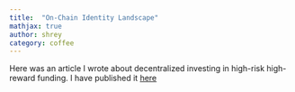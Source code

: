 ```yaml
---
title:  "On-Chain Identity Landscape"
mathjax: true
author: shrey
category: coffee
---
```


Here was an article I wrote about decentralized investing in high-risk high-reward funding. I have published it [here](https://mirror.xyz/shreyjain.eth/EgwLWUgfg-IUbKdZXMRPbqQFULeSU8Wtd6x_2KG8qNY)